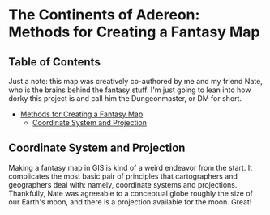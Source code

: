 # The Continents of Adereon: Methods for Creating a Fantasy Map

## Table of Contents

Just a note: this map was creatively co-authored by me and my friend Nate, who is the brains behind the fantasy stuff. I'm just going to lean into how dorky this project is and call him the Dungeonmaster, or DM for short.

<!-- TOC depthTo:3 -->

- [Methods for Creating a Fantasy Map](#methods-for-creating-a-fantasy-map)
  - [Coordinate System and Projection](#coordinate-system-and-projection)

## Coordinate System and Projection

Making a fantasy map in GIS is kind of a weird endeavor from the start. It complicates the most basic pair of principles that cartographers and geographers deal with: namely, coordinate systems and projections. Thankfully, Nate was agreeable to a conceptual globe roughly the size of our Earth's moon, and there is a projection available for the moon. Great!
